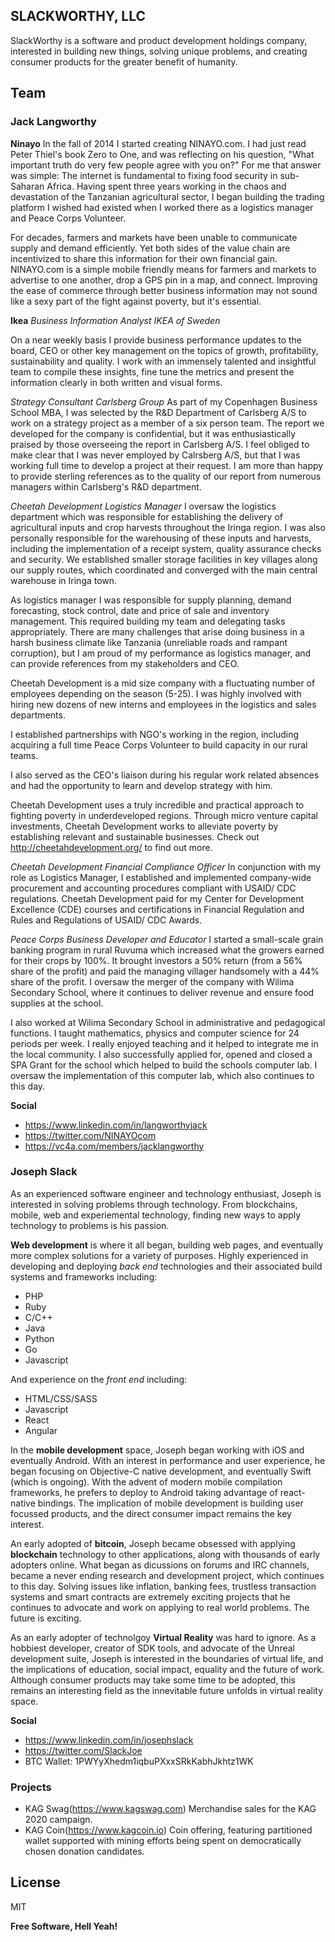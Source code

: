 ## SLACKWORTHY, LLC
SlackWorthy is a software and product development holdings company, interested in building new things, solving unique problems, and creating consumer products for the greater benefit of humanity.

## Team
### Jack Langworthy
**Ninayo**
In the fall of 2014 I started creating NINAYO.com. I had just read Peter Thiel's book Zero to One, and was reflecting on his question, "What important truth do very few people agree with you on?" For me that answer was simple: The internet is fundamental to fixing food security in sub-Saharan Africa. Having spent three years working in the chaos and devastation of the Tanzanian agricultural sector, I began building the trading platform I wished had existed when I worked there as a logistics manager and Peace Corps Volunteer.

For decades, farmers and markets have been unable to communicate supply and demand efficiently. Yet both sides of the value chain are incentivized to share this information for their own financial gain. NINAYO.com is a simple mobile friendly means for farmers and markets to advertise to one another, drop a GPS pin in a map, and connect. Improving the ease of commerce through better business information may not sound like a sexy part of the fight against poverty, but it's essential.

**Ikea**
*Business Information Analyst*
*IKEA of Sweden*

On a near weekly basis I provide business performance updates to the board, CEO or other key management on the topics of growth, profitability, sustainability and quality. I work with an immensely talented and insightful team to compile these insights, fine tune the metrics and present the information clearly in both written and visual forms.

*Strategy Consultant*
*Carlsberg Group*
As part of my Copenhagen Business School MBA, I was selected by the R&D Department of Carlsberg A/S to work on a strategy project as a member of a six person team. The report we developed for the company is confidential, but it was enthusiastically praised by those overseeing the report in Carlsberg A/S. I feel obliged to make clear that I was never employed by Calrsberg A/S, but that I was working full time to develop a project at their request. I am more than happy to provide sterling references as to the quality of our report from numerous managers within Carlsberg's R&D department.

*Cheetah Development*
*Logistics Manager*
I oversaw the logistics department which was responsible for establishing the delivery of agricultural inputs and crop harvests throughout the Iringa region. I was also personally responsible for the warehousing of these inputs and harvests, including the implementation of a receipt system, quality assurance checks and security. We established smaller storage facilities in key villages along our supply routes, which coordinated and converged with the main central warehouse in Iringa town.

As logistics manager I was responsible for supply planning, demand forecasting, stock control, date and price of sale and inventory management. This required building my team and delegating tasks appropriately. There are many challenges that arise doing business in a harsh business climate like Tanzania (unreliable roads and rampant corruption), but I am proud of my performance as logistics manager, and can provide references from my stakeholders and CEO. 

Cheetah Development is a mid size company with a fluctuating number of employees depending on the season (5-25). I was highly involved with hiring new dozens of new interns and employees in the logistics and sales departments.

I established partnerships with NGO's working in the region, including acquiring a full time Peace Corps Volunteer to build capacity in our rural teams. 

I also served as the CEO's liaison during his regular work related absences and had the opportunity to learn and develop strategy with him.

Cheetah Development uses a truly incredible and practical approach to fighting poverty in underdeveloped regions. Through micro venture capital investments, Cheetah Development works to alleviate poverty by establishing relevant and sustainable businesses. Check out http://cheetahdevelopment.org/ to find out more.

*Cheetah Development*
*Financial Compliance Officer*
In conjunction with my role as Logistics Manager, I established and implemented company-wide procurement and accounting procedures compliant with USAID/ CDC regulations. Cheetah Development paid for my Center for Development Excellence (CDE) courses and certifications in Financial Regulation and Rules and Regulations of USAID/ CDC Awards.

*Peace Corps*
*Business Developer and Educator*
I started a small-scale grain banking program in rural Ruvuma which increased what the growers earned for their crops by 100%. It brought investors a 50% return (from a 56% share of the profit) and paid the managing villager handsomely with a 44% share of the profit. I oversaw the merger of the company with Wilima Secondary School, where it continues to deliver revenue and ensure food supplies at the school.

I also worked at Wilima Secondary School in administrative and pedagogical functions. I taught mathematics, physics and computer science for 24 periods per week. I really enjoyed teaching and it helped to integrate me in the local community. I also successfully applied for, opened and closed a SPA Grant for the school which helped to build the schools computer lab. I oversaw the implementation of this computer lab, which also continues to this day.

**Social**
* https://www.linkedin.com/in/langworthyjack
* https://twitter.com/NINAYOcom
* https://vc4a.com/members/jacklangworthy

### Joseph Slack
As an experienced software engineer and technology enthusiast, Joseph is interested in solving problems through technology. From blockchains, mobile, web and experiemental technology, finding new ways to apply technology to problems is his passion.

**Web development** is where it all began, building web pages, and eventually more complex solutions for a variety of purposes. Highly experienced in developing and deploying *back end* technologies and their associated build systems and frameworks including:
* PHP
* Ruby
* C/C++
* Java
* Python
* Go
* Javascript

And experience on the *front end* including:
* HTML/CSS/SASS
* Javascript
* React
* Angular 

In the **mobile development** space, Joseph began working with iOS and eventually Android. With an interest in performance and user experience, he began focusing on Objective-C native development, and eventually Swift (which is ongoing). With the advent of modern mobile compilation frameworks, he prefers to deploy to Android taking advantage of react-native bindings. The implication of mobile development is building user focussed products, and the direct consumer impact remains the key interest.

An early adopted of **bitcoin**, Joseph became obsessed with applying **blockchain** technology to other applications, along with thousands of early adopters online. What began as dicussions on forums and IRC channels, became a never ending research and development project, which continues to this day. Solving issues like inflation, banking fees, trustless transaction systems and smart contracts are extremely exciting projects that he continues to advocate and work on applying to real world problems. The future is exciting.

As an early adopter of technolgoy **Virtual Reality** was hard to ignore. As a hobbiest developer, creator of SDK tools, and advocate of the Unreal development suite, Joseph is interested in the boundaries of virtual life, and the implications of education, social impact, equality and the future of work. Although consumer products may take some time to be adopted, this remains an interesting field as the innevitable future unfolds in virtual reality space. 

**Social**
* https://www.linkedin.com/in/josephslack
* https://twitter.com/SlackJoe
* BTC Wallet: 1PWYyXhedm1iqbuPXxxSRkKabhJkhtz1WK

### Projects
* KAG Swag(https://www.kagswag.com)
Merchandise sales for the KAG 2020 campaign.
* KAG Coin(https://www.kagcoin.io)
Coin offering, featuring partitioned wallet supported with mining efforts being spent on democratically chosen donation candidates.


License
----

MIT

**Free Software, Hell Yeah!**

[//]: # (These are reference links used in the body of this note and get stripped out when the markdown processor does its job. There is no need to format nicely because it shouldn't be seen. Thanks SO - http://stackoverflow.com/questions/4823468/store-comments-in-markdown-syntax)


   [dill]: <https://github.com/joemccann/dillinger>
   [git-repo-url]: <https://github.com/joemccann/dillinger.git>
   [john gruber]: <http://daringfireball.net>
   [df1]: <http://daringfireball.net/projects/markdown/>
   [markdown-it]: <https://github.com/markdown-it/markdown-it>
   [Ace Editor]: <http://ace.ajax.org>
   [node.js]: <http://nodejs.org>
   [Twitter Bootstrap]: <http://twitter.github.com/bootstrap/>
   [jQuery]: <http://jquery.com>
   [@tjholowaychuk]: <http://twitter.com/tjholowaychuk>
   [express]: <http://expressjs.com>
   [AngularJS]: <http://angularjs.org>
   [Gulp]: <http://gulpjs.com>

   [PlDb]: <https://github.com/joemccann/dillinger/tree/master/plugins/dropbox/README.md>
   [PlGh]: <https://github.com/joemccann/dillinger/tree/master/plugins/github/README.md>
   [PlGd]: <https://github.com/joemccann/dillinger/tree/master/plugins/googledrive/README.md>
   [PlOd]: <https://github.com/joemccann/dillinger/tree/master/plugins/onedrive/README.md>
   [PlMe]: <https://github.com/joemccann/dillinger/tree/master/plugins/medium/README.md>
   [PlGa]: <https://github.com/RahulHP/dillinger/blob/master/plugins/googleanalytics/README.md>

